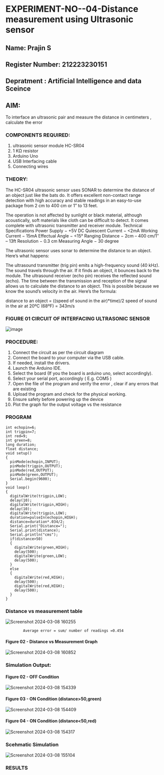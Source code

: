 # EXPERIMENT-NO--04-Distance measurement using Ultrasonic sensor
## Name: Prajin S
## Register Number: 212223230151
## Depratment : Artificial Intelligence and data Sceince
## AIM: 
To interface an ultrasonic pair and measure the distance in centimeters , calculate the error
 
### COMPONENTS REQUIRED:
1.	ultrasonic sensor module HC-SR04
2.	1 KΩ resistor 
3.	Arduino Uno 
4.	USB Interfacing cable 
5.	Connecting wires 


### THEORY: 
The HC-SR04 ultrasonic sensor uses SONAR to determine the distance of an object just like the bats do. It offers excellent non-contact range detection with high accuracy and stable readings in an easy-to-use package from 2 cm to 400 cm or 1” to 13 feet.

The operation is not affected by sunlight or black material, although acoustically, soft materials like cloth can be difficult to detect. It comes complete with ultrasonic transmitter and receiver module.
Technical Specifications
Power Supply − +5V DC
Quiescent Current − <2mA
Working Current − 15mA
Effectual Angle − <15°
Ranging Distance − 2cm – 400 cm/1″ – 13ft
Resolution − 0.3 cm
Measuring Angle − 30 degree

The ultrasonic sensor uses sonar to determine the distance to an object. Here’s what happens:

The ultrasound transmitter (trig pin) emits a high-frequency sound (40 kHz).
The sound travels through the air. If it finds an object, it bounces back to the module.
The ultrasound receiver (echo pin) receives the reflected sound (echo).
The time between the transmission and reception of the signal allows us to calculate the distance to an object. This is possible because we know the sound’s velocity in the air. Here’s the formula:

distance to an object = ((speed of sound in the air)*time)/2
speed of sound in the air at 20ºC (68ºF) = 343m/s

### FIGURE 01 CIRCUIT OF INTERFACING ULTRASONIC SENSOR 


![image](https://user-images.githubusercontent.com/36288975/166430594-5adb4ca9-5a42-4781-a7e6-7236b3766a85.png)



### PROCEDURE:
1.	Connect the circuit as per the circuit diagram 
2.	Connect the board to your computer via the USB cable.
3.	If needed, install the drivers.
4.	Launch the Arduino IDE.
5.	Select the board (If you the board is arduino uno, select accordingly).
6.	Select your serial port, accordingly ( E.g. COM5 )
7.	Open the file of the program  and verify the error , clear if any errors that are existing 
8.	Upload the program and check for the physical working. 
9.	Ensure safety before powering up the device 
10.	Plot the graph for the output voltage vs the resistance 


### PROGRAM 
```
int echopin=6;
int trigpin=7;
int red=9;
int green=8;
long duration;
float distance;
void setup()
{
  pinMode(echopin,INPUT);
  pinMode(trigpin,OUTPUT);
  pinMode(red,OUTPUT);
  pinMode(green,OUTPUT);
  Serial.begin(9600);
}
void loop()
{
  digitalWrite(trigpin,LOW);
  delay(10);
  digitalWrite(trigpin,HIGH);
  delay(10);
  digitalWrite(trigpin,LOW);
  duration=pulseIn(echopin,HIGH);
  distance=duration*.034/2;
  Serial.print("Distance=");
  Serial.print(distance);
  Serial.println("cms");
  if(distance>50)
  {
    digitalWrite(green,HIGH);
    delay(500);
    digitalWrite(green,LOW);
    delay(500);
  }
  else
  {
    digitalWrite(red,HIGH);
    delay(500);
    digitalWrite(red,HIGH);
    delay(500);
  }
}
```


### Distance vs measurement table 

			
 ![Screenshot 2024-03-08 160255](https://github.com/Prajin19/Experiment--04-Interfacing-digital-output-with-arduino-ultrasonic-sensor/assets/144979377/d47f60cf-3ac7-4540-a1a7-c7a935ecbcaa)

			
			
			
			
			
			Average error = sum/ number of readings =0.454


 #### Figure 02 - Distance vs Measurement Graph
 ![Screenshot 2024-03-08 160852](https://github.com/Prajin19/Experiment--04-Interfacing-digital-output-with-arduino-ultrasonic-sensor/assets/144979377/1ebcab68-f2db-4d9c-9cd7-32fcb64fe180)


### Simulation Output:
#### Figure 02 - OFF Condition
![Screenshot 2024-03-08 154339](https://github.com/Prajin19/Experiment--04-Interfacing-digital-output-with-arduino-ultrasonic-sensor/assets/144979377/a5f931c2-86ac-4117-830a-03eb0f50070a)
#### Figure  03 - ON Condition (distance>50,green)
![Screenshot 2024-03-08 154409](https://github.com/Prajin19/Experiment--04-Interfacing-digital-output-with-arduino-ultrasonic-sensor/assets/144979377/f93bd2b6-bd0e-4d0a-986e-911ae074d993)
#### Figure 04 - ON Condition (distance<50,red)
![Screenshot 2024-03-08 154317](https://github.com/Prajin19/Experiment--04-Interfacing-digital-output-with-arduino-ultrasonic-sensor/assets/144979377/9cc2f31e-ca37-4910-8532-03d687f8f4d3)

### Scehmatic Simulation
![Screenshot 2024-03-08 155104](https://github.com/Prajin19/Experiment--04-Interfacing-digital-output-with-arduino-ultrasonic-sensor/assets/144979377/ffa9f131-a1e3-4a6a-903a-d083d6d8055c)





### RESULTS



 
